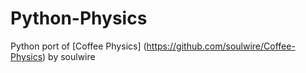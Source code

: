 Python-Physics
==============

Python port of [Coffee Physics] (https://github.com/soulwire/Coffee-Physics) by soulwire

